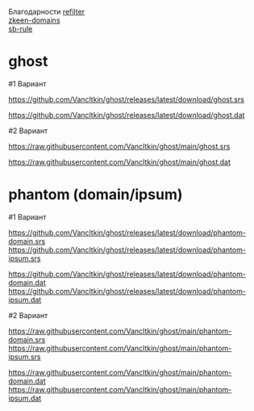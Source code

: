 Благодарности
[refilter](https://github.com/1andrevich/Re-filter-lists?tab=readme-ov-file)  
[zkeen-domains](https://github.com/jameszeroX/zkeen-domains)  
[sb-rule](https://github.com/legiz-ru/sb-rule-sets)

# ghost

#1 Вариант

https://github.com/Vancltkin/ghost/releases/latest/download/ghost.srs

https://github.com/Vancltkin/ghost/releases/latest/download/ghost.dat

#2 Вариант

https://raw.githubusercontent.com/Vancltkin/ghost/main/ghost.srs

https://raw.githubusercontent.com/Vancltkin/ghost/main/ghost.dat


# phantom (domain/ipsum)

#1 Вариант

https://github.com/Vancltkin/ghost/releases/latest/download/phantom-domain.srs
https://github.com/Vancltkin/ghost/releases/latest/download/phantom-ipsum.srs

https://github.com/Vancltkin/ghost/releases/latest/download/phantom-domain.dat
https://github.com/Vancltkin/ghost/releases/latest/download/phantom-ipsum.dat

#2 Вариант

https://raw.githubusercontent.com/Vancltkin/ghost/main/phantom-domain.srs
https://raw.githubusercontent.com/Vancltkin/ghost/main/phantom-ipsum.srs

https://raw.githubusercontent.com/Vancltkin/ghost/main/phantom-domain.dat
https://raw.githubusercontent.com/Vancltkin/ghost/main/phantom-ipsum.dat
